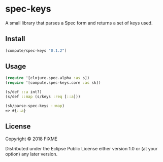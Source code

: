 # spec-keys

A small library that parses a Spec form and returns a set of keys used.

## Install

```clojure
[compute/spec-keys "0.1.2"]
```

## Usage

```clojure
(require '[clojure.spec.alpha :as s])
(require '[compute.spec-keys.core :as sk])

(s/def ::a int?)
(s/def ::map (s/keys :req [::a]))

(sk/parse-spec-keys ::map)
=> #{::a}
```

## License

Copyright © 2018 FIXME

Distributed under the Eclipse Public License either version 1.0 or (at
your option) any later version.
